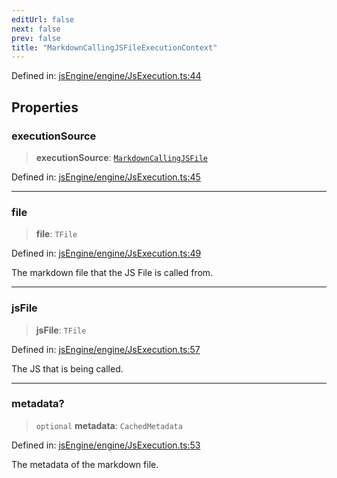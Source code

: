 ```yaml
---
editUrl: false
next: false
prev: false
title: "MarkdownCallingJSFileExecutionContext"
---
```


Defined in: [jsEngine/engine/JsExecution.ts:44](https://github.com/mProjectsCode/obsidian-js-engine-plugin/blob/8502428515e4bbbda63a1c50981c15858802b7c4/jsEngine/engine/JsExecution.ts#L44)

## Properties

### executionSource

> **executionSource**: [`MarkdownCallingJSFile`](/obsidian-js-engine-plugin-docs/api/enumerations/executionsource/#markdowncallingjsfile)

Defined in: [jsEngine/engine/JsExecution.ts:45](https://github.com/mProjectsCode/obsidian-js-engine-plugin/blob/8502428515e4bbbda63a1c50981c15858802b7c4/jsEngine/engine/JsExecution.ts#L45)

***

### file

> **file**: `TFile`

Defined in: [jsEngine/engine/JsExecution.ts:49](https://github.com/mProjectsCode/obsidian-js-engine-plugin/blob/8502428515e4bbbda63a1c50981c15858802b7c4/jsEngine/engine/JsExecution.ts#L49)

The markdown file that the JS File is called from.

***

### jsFile

> **jsFile**: `TFile`

Defined in: [jsEngine/engine/JsExecution.ts:57](https://github.com/mProjectsCode/obsidian-js-engine-plugin/blob/8502428515e4bbbda63a1c50981c15858802b7c4/jsEngine/engine/JsExecution.ts#L57)

The JS that is being called.

***

### metadata?

> `optional` **metadata**: `CachedMetadata`

Defined in: [jsEngine/engine/JsExecution.ts:53](https://github.com/mProjectsCode/obsidian-js-engine-plugin/blob/8502428515e4bbbda63a1c50981c15858802b7c4/jsEngine/engine/JsExecution.ts#L53)

The metadata of the markdown file.
